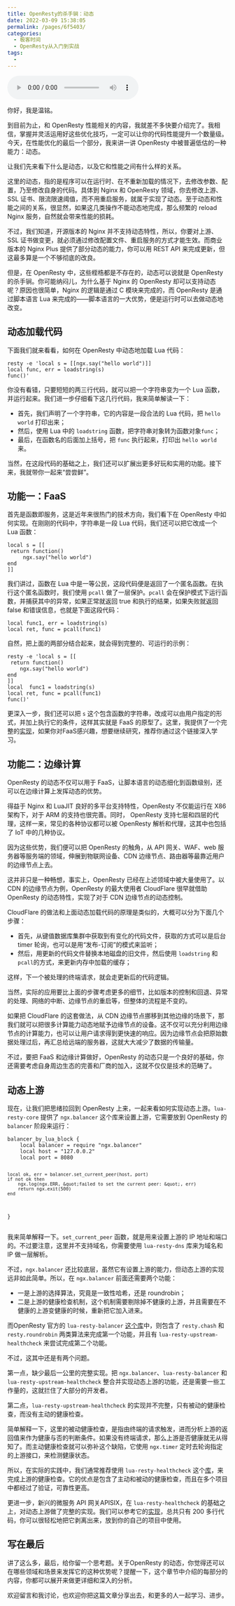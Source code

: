 ```yaml
---
title: OpenResty的杀手锏：动态
date: 2022-03-09 15:38:05
permalink: /pages/6f5403/
categories:
  - 极客时间
  - OpenResty从入门到实战
tags:
  - 
---
```

<audio title="44.OpenResty的杀手锏：动态" src="https://static001.geekbang.org/resource/audio/b1/44/b175c2d393a0cdabfec9081ce1afbc44.mp3" controls="controls"></audio> 
<p>你好，我是温铭。</p><p>到目前为止，和 OpenResty 性能相关的内容，我就差不多快要介绍完了。我相信，掌握并灵活运用好这些优化技巧，一定可以让你的代码性能提升一个数量级。今天，在性能优化的最后一个部分，我来讲一讲 OpenResty 中被普遍低估的一种能力：动态。</p><p>让我们先来看下什么是动态，以及它和性能之间有什么样的关系。</p><p>这里的动态，指的是程序可以在运行时、在不重新加载的情况下，去修改参数、配置，乃至修改自身的代码。具体到 Nginx 和 OpenResty 领域，你去修改上游、SSL 证书、限流限速阈值，而不用重启服务，就属于实现了动态。至于动态和性能之间的关系，很显然，如果这几类操作不能动态地完成，那么频繁的 reload Nginx 服务，自然就会带来性能的损耗。</p><p>不过，我们知道，开源版本的 Nginx 并不支持动态特性，所以，你要对上游、SSL 证书做变更，就必须通过修改配置文件、重启服务的方式才能生效。而商业版本的 Nginx Plus 提供了部分动态的能力，你可以用 REST API 来完成更新，但这最多算是一个不够彻底的改良。</p><p>但是，在 OpenResty 中，这些桎梏都是不存在的，动态可以说就是 OpenResty 的杀手锏。你可能纳闷儿，为什么基于 Nginx 的 OpenResty 却可以支持动态呢？原因也很简单，Nginx 的逻辑是通过 C 模块来完成的，而 OpenResty 是通过脚本语言 Lua 来完成的——脚本语言的一大优势，便是运行时可以去做动态地改变。</p><!-- [[[read_end]]] --><h2>动态加载代码</h2><p>下面我们就来看看，如何在 OpenResty 中动态地加载 Lua 代码：</p><pre><code>resty -e 'local s = [[ngx.say(&quot;hello world&quot;)]]
local func, err = loadstring(s)
func()'
</code></pre><p>你没有看错，只要短短的两三行代码，就可以把一个字符串变为一个 Lua 函数，并运行起来。我们进一步仔细看下这几行代码，我来简单解读一下：</p><ul>
<li>首先，我们声明了一个字符串，它的内容是一段合法的 Lua 代码，把 <code>hello world</code> 打印出来；</li>
<li>然后，使用 Lua 中的 <code>loadstring</code> 函数，把字符串对象转为函数对象<code>func</code>；</li>
<li>最后，在函数名的后面加上括号，把 <code>func</code> 执行起来，打印出 <code>hello world</code> 来。</li>
</ul><p>当然，在这段代码的基础之上，我们还可以扩展出更多好玩和实用的功能。接下来，我就带你一起来“尝尝鲜”。</p><h2>功能一：FaaS</h2><p>首先是函数即服务，这是近年来很热门的技术方向，我们看下在 OpenResty 中如何实现。在刚刚的代码中，字符串是一段 Lua 代码，我们还可以把它改成一个 Lua 函数：</p><pre><code>local s = [[
 return function()
     ngx.say(&quot;hello world&quot;)
end
]]
</code></pre><p>我们讲过，函数在 Lua 中是一等公民，这段代码便是返回了一个匿名函数。在执行这个匿名函数时，我们使用 <code>pcall</code> 做了一层保护。<code>pcall</code> 会在保护模式下运行函数，并捕获其中的异常，如果正常就返回 true 和执行的结果，如果失败就返回 false 和错误信息，也就是下面这段代码：</p><pre><code>local func1, err = loadstring(s)
local ret, func = pcall(func1)
</code></pre><p>自然，把上面的两部分结合起来，就会得到完整的、可运行的示例：</p><pre><code>resty -e 'local s = [[
 return function()
    ngx.say(&quot;hello world&quot;)
end
]]
local  func1 = loadstring(s)
local ret, func = pcall(func1)
func()'
</code></pre><p>更深入一步，我们还可以把 <code>s</code> 这个包含函数的字符串，改成可以由用户指定的形式，并加上执行它的条件，这样其实就是 FaaS 的原型了。这里，我提供了一个完整的<a href="https://github.com/apache/incubator-apisix/blob/master/apisix/plugins/serverless.lua">实现</a>，如果你对FaaS感兴趣，想要继续研究，推荐你通过这个链接深入学习。</p><h2>功能二：边缘计算</h2><p>OpenResty 的动态不仅可以用于 FaaS，让脚本语言的动态细化到函数级别，还可以在边缘计算上发挥动态的优势。</p><p>得益于 Nginx 和 LuaJIT 良好的多平台支持特性，OpenResty 不仅能运行在 X86 架构下，对于 ARM 的支持也很完善。同时， OpenResty 支持七层和四层的代理，这样一来，常见的各种协议都可以被 OpenResty 解析和代理，这其中也包括了 IoT 中的几种协议。</p><p>因为这些优势，我们便可以把 OpenResty 的触角，从 API 网关、WAF、web 服务器等服务端的领域，伸展到物联网设备、CDN 边缘节点、路由器等最靠近用户的边缘节点上去。</p><p>这并非只是一种畅想，事实上，OpenResty 已经在上述领域中被大量使用了。以 CDN 的边缘节点为例，OpenResty 的最大使用者 CloudFlare 很早就借助 OpenResty 的动态特性，实现了对于 CDN 边缘节点的动态控制。</p><p>CloudFlare 的做法和上面动态加载代码的原理是类似的，大概可以分为下面几个步骤：</p><ul>
<li>首先，从键值数据库集群中获取到有变化的代码文件，获取的方式可以是后台 timer 轮询，也可以是用“发布-订阅”的模式来监听；</li>
<li>然后，用更新的代码文件替换本地磁盘的旧文件，然后使用 <code>loadstring</code> 和 <code>pcall</code>的方式，来更新内存中加载的缓存；</li>
</ul><p>这样，下一个被处理的终端请求，就会走更新后的代码逻辑。</p><p>当然，实际的应用要比上面的步骤考虑更多的细节，比如版本的控制和回退、异常的处理、网络的中断、边缘节点的重启等，但整体的流程是不变的。</p><p>如果把 CloudFlare 的这套做法，从 CDN 边缘节点挪移到其他边缘的场景下，那我们就可以把很多计算能力动态地赋予边缘节点的设备。这不仅可以充分利用边缘节点的计算能力，也可以让用户请求得到更快速的响应。因为边缘节点会把原始数据处理过后，再汇总给远端的服务器，这就大大减少了数据的传输量。</p><p>不过，要把 FaaS 和边缘计算做好，OpenResty 的动态只是一个良好的基础，你还需要考虑自身周边生态的完善和厂商的加入，这就不仅仅是技术的范畴了。</p><h2>动态上游</h2><p>现在，让我们把思绪拉回到 OpenResty 上来，一起来看如何实现动态上游。<code>lua-resty-core</code> 提供了 <code>ngx.balancer</code> 这个库来设置上游，它需要放到 OpenResty 的 <code>balancer</code> 阶段来运行：</p><pre><code>balancer_by_lua_block {
    local balancer = require &quot;ngx.balancer&quot;
    local host = &quot;127.0.0.2&quot;
    local port = 8080

    local ok, err = balancer.set_current_peer(host, port)
    if not ok then
        ngx.log(ngx.ERR, &quot;failed to set the current peer: &quot;, err)
        return ngx.exit(500)
    end
}
</code></pre><p>我来简单解释一下。<code>set_current_peer</code> 函数，就是用来设置上游的 IP 地址和端口的。不过要注意，这里并不支持域名，你需要使用 <code>lua-resty-dns</code> 库来为域名和 IP 做一层解析。</p><p>不过，<code>ngx.balancer</code> 还比较底层，虽然它有设置上游的能力，但动态上游的实现远非如此简单。所以，在 <code>ngx.balancer</code> 前面还需要两个功能：</p><ul>
<li>一是上游的选择算法，究竟是一致性哈希，还是 roundrobin；</li>
<li>二是上游的健康检查机制，这个机制需要剔除掉不健康的上游，并且需要在不健康的上游变健康的时候，重新把它加入进来。</li>
</ul><p>而OpenResty 官方的 <code>lua-resty-balancer</code> <a href="https://github.com/openresty/lua-resty-balancer">这个库</a>中，则包含了 <code>resty.chash</code> 和 <code>resty.roundrobin</code> 两类算法来完成第一个功能，并且有 <code>lua-resty-upstream-healthcheck</code> 来尝试完成第二个功能。</p><p>不过，这其中还是有两个问题。</p><p>第一点，缺少最后一公里的完整实现。把 <code>ngx.balancer</code>、<code>lua-resty-balancer</code> 和 <code>lua-resty-upstream-healthcheck</code> 整合并实现动态上游的功能，还是需要一些工作量的，这就拦住了大部分的开发者。</p><p>第二点，<code>lua-resty-upstream-healthcheck</code> 的实现并不完整，只有被动的健康检查，而没有主动的健康检查。</p><p>简单解释一下，这里的被动健康检查，是指由终端的请求触发，进而分析上游的返回值来作为健康与否的判断条件。如果没有终端请求，那么上游是否健康就无从得知了。而主动健康检查就可以弥补这个缺陷，它使用 <code>ngx.timer</code> 定时去轮询指定的上游接口，来检测健康状态。</p><p>所以，在实际的实践中，我们通常推荐使用 <code>lua-resty-healthcheck</code> 这个<a href="https://github.com/Kong/lua-resty-healthcheck">库</a>，来完成上游的健康检查。它的优点是包含了主动和被动的健康检查，而且在多个项目中都经过了验证，可靠性更高。</p><p>更进一步，新兴的微服务 API 网关APISIX，在 <code>lua-resty-healthcheck</code> 的基础之上，对动态上游做了完整的实现。我们可以参考它的<a href="https://github.com/iresty/apisix/blob/master/lua/apisix/http/balancer.lua">实现</a>，总共只有 200 多行代码，你可以很轻松地把它剥离出来，放到你的自己的项目中使用。</p><h2>写在最后</h2><p>讲了这么多，最后，给你留一个思考题。关于OpenResty 的动态，你觉得还可以在哪些领域和场景来发挥它的这种优势呢？提醒一下，这个章节中介绍的每部分的内容，你都可以展开来做更详细和深入的分析。</p><p>欢迎留言和我讨论，也欢迎你把这篇文章分享出去，和更多的人一起学习、进步。</p>